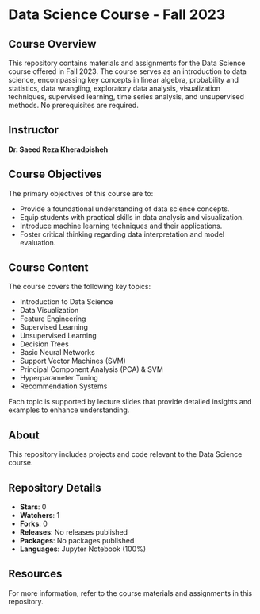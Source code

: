 # Data Science Course - Fall 2023

## Course Overview
This repository contains materials and assignments for the Data Science course offered in Fall 2023. The course serves as an introduction to data science, encompassing key concepts in linear algebra, probability and statistics, data wrangling, exploratory data analysis, visualization techniques, supervised learning, time series analysis, and unsupervised methods. No prerequisites are required.

## Instructor
**Dr. Saeed Reza Kheradpisheh**

## Course Objectives
The primary objectives of this course are to:
- Provide a foundational understanding of data science concepts.
- Equip students with practical skills in data analysis and visualization.
- Introduce machine learning techniques and their applications.
- Foster critical thinking regarding data interpretation and model evaluation.

## Course Content
The course covers the following key topics:
- Introduction to Data Science
- Data Visualization
- Feature Engineering
- Supervised Learning
- Unsupervised Learning
- Decision Trees
- Basic Neural Networks
- Support Vector Machines (SVM)
- Principal Component Analysis (PCA) & SVM
- Hyperparameter Tuning
- Recommendation Systems

Each topic is supported by lecture slides that provide detailed insights and examples to enhance understanding.

## About
This repository includes projects and code relevant to the Data Science course.

## Repository Details
- **Stars**: 0
- **Watchers**: 1
- **Forks**: 0
- **Releases**: No releases published
- **Packages**: No packages published
- **Languages**: Jupyter Notebook (100%)

## Resources
For more information, refer to the course materials and assignments in this repository.

